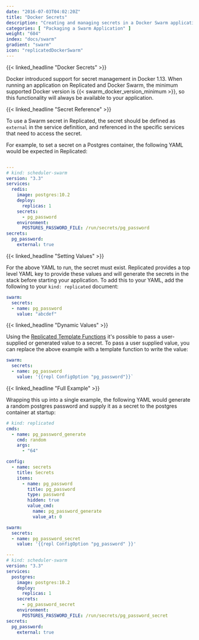 ```yaml
---
date: "2016-07-03T04:02:20Z"
title: "Docker Secrets"
description: "Creating and managing secrets in a Docker Swarm application"
categories: [ "Packaging a Swarm Application" ]
weight: "604"
index: "docs/swarm"
gradient: "swarm"
icon: "replicatedDockerSwarm"
---
```


{{< linked_headline "Docker Secrets" >}}

Docker introduced support for secret management in Docker 1.13. When running an application on Replicated and Docker Swarm, the minimum supported Docker version is {{< swarm_docker_version_minimum >}}, so this functionality will always be available to your application.

{{< linked_headline "Secret Reference" >}}

To use a Swarm secret in Replicated, the secret should be defined as `external` in the service definition, and referenced in the specific services that need to access the secret.

For example, to set a secret on a Postgres container, the following YAML would be expected in Replicated:

```yaml

---
# kind: scheduler-swarm
version: "3.3"
services:
  redis:
    image: postgres:10.2
    deploy:
      replicas: 1
    secrets:
      - pg_password
    environment:
      POSTGRES_PASSWORD_FILE: /run/secrets/pg_password
secrets:
  pg_password:
    external: true
```

{{< linked_headline "Setting Values" >}}

For the above YAML to run, the secret must exist. Replicated provides a top level YAML key to provide these values and will generate the secrets in the stack before starting your application. To add this to your YAML, add the following to your `kind: replicated` document:

```yaml
swarm:
  secrets:
  - name: pg_password
    value: "abcdef"
```

{{< linked_headline "Dynamic Values" >}}

Using the [Replicated Template Functions](/docs/swarm/packaging-an-application/template-functions) it's possible to pass a user-supplied or generated value to a secret. To pass a user supplied value, you can replace the above example with a template function to write the value:

```yaml
swarm:
  secrets:
  - name: pg_password
    value: '{{repl ConfigOption "pg_password"}}`
```


{{< linked_headline "Full Example" >}}

Wrapping this up into a single example, the following YAML would generate a random postgres password and supply it as a secret to the postgres container at startup:

```yaml
# kind: replicated
cmds:
  - name: pg_password_generate
    cmd: random
    args:
      - "64"

config:
  - name: secrets
    title: Secrets
    items:
      - name: pg_password
        title: pg_password
        type: password
        hidden: true
        value_cmd:
          name: pg_password_generate
          value_at: 0

swarm:
  secrets:
  - name: pg_password_secret
    value: '{{repl ConfigOption "pg_password" }}'

---
# kind: scheduler-swarm
version: "3.3"
services:
  postgres:
    image: postgres:10.2
    deploy:
      replicas: 1
    secrets:
      - pg_password_secret
    environment:
      POSTGRES_PASSWORD_FILE: /run/secrets/pg_password_secret
secrets:
  pg_password:
    external: true
```

